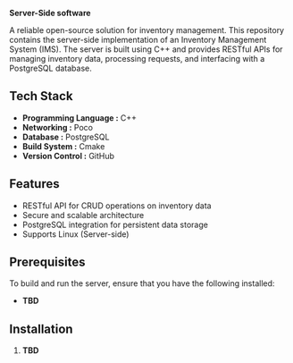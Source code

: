 **Server-Side software**

A reliable open-source solution for inventory management.
This repository contains the server-side implementation of an Inventory Management System (IMS).
The server is built using C++ and provides RESTful APIs for managing inventory data, processing requests, and interfacing with a PostgreSQL database.

## Tech Stack

- **Programming Language :** C++
- **Networking :** Poco
- **Database :** PostgreSQL
- **Build System :** Cmake
- **Version Control :** GitHub

## Features

- RESTful API for CRUD operations on inventory data
- Secure and scalable architecture
- PostgreSQL integration for persistent data storage
- Supports Linux (Server-side)

## Prerequisites

To build and run the server, ensure that you have the following installed:

- **TBD**

## Installation

1. **TBD**
